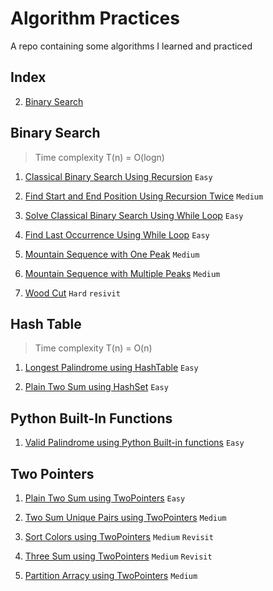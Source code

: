 # Algorithm Practices

A repo containing some algorithms I learned and practiced

## Index

<!-- 1. [Algorithm Templates](#algorithm-templates) -->
2. [Binary Search](#binary-search)
<!-- 
## Algorithm Templates

1. [Binary Search](https://github.com/yitongknows/algo/blob/main/templates/binary-search-template.py)
2. [Quick Sort](https://github.com/yitongknows/algo/blob/main/templates/quicksort-template.py)
3. [Merge Sort](https://github.com/yitongknows/algo/blob/main/templates/mergesort-template.py)
4. [Quick Select](https://github.com/yitongknows/algo/blob/main/templates/quickselect-template.py)
5. [Two Sum class using Two Pointers](https://github.com/yitongknows/algo/blob/main/templates/twosumclass-template.py)
6. [Valid Palindrome using Two Pointers](https://github.com/yitongknows/algo/blob/main/templates/valid-palindrome-template.py)
7. [Longest Palindrome using Hash Table](https://github.com/yitongknows/algo/blob/main/templates/longest-palindrome-template.py) -->

## Binary Search

> Time complexity T(n) = O(logn)

1. [Classical Binary Search Using Recursion](https://github.com/yitongknows/algo/blob/main/src/classical-binary-search.py) `Easy`
2. [Find Start and End Position Using Recursion Twice](https://github.com/yitongknows/algo/blob/main/src/double-binary-search.py) `Medium`
3. [Solve Classical Binary Search Using While Loop](https://github.com/yitongknows/algo/blob/main/src/binary-search-whileloop.py) `Easy`
4. [Find Last Occurrence Using While Loop](https://github.com/yitongknows/algo/blob/main/src/binary-search-whileloop2.py) `Easy`
5. [Mountain Sequence with One Peak](https://github.com/yitongknows/algo/blob/main/src/bs-maintain-sequence-max.py) `Medium`
6. [Mountain Sequence with Multiple Peaks](https://github.com/yitongknows/algo/blob/main/src/find-mountain-peak.py) `Medium`

7. [Wood Cut](https://github.com/yitongknows/algo/blob/main/src/wood-cut.py) `Hard` `resivit`

## Hash Table

> Time complexity T(n) = O(n)

1. [Longest Palindrome using HashTable](https://github.com/yitongknows/algo/blob/main/src/longest-palindrome-hashtable.py) `Easy`

2. [Plain Two Sum using HashSet](https://github.com/yitongknows/algo/blob/main/src/plain-two-sum-hash.py) `Easy`

## Python Built-In Functions

1. [Valid Palindrome using Python Built-in functions](https://github.com/yitongknows/algo/blob/main/src/valid-palindrome-python.py) `Easy`

## Two Pointers

1. [Plain Two Sum using TwoPointers](https://github.com/yitongknows/algo/blob/main/src/plain-two-sum-twopointers.py) `Easy`

2. [Two Sum Unique Pairs using TwoPointers](https://github.com/yitongknows/algo/blob/main/src/two-sum-unique-pairs-tp.py) `Medium`

3. [Sort Colors using TwoPointers](https://github.com/yitongknows/algo/blob/main/src/sort-colors-twopointer.py) `Medium` `Revisit`

4. [Three Sum using TwoPointers](https://github.com/yitongknows/algo/blob/main/src/three-sum-two-pointers.py) `Medium` `Revisit`

5. [Partition Arracy using TwoPointers](https://github.com/yitongknows/algo/blob/main/src/partition-array-two-pointer.py) `Medium`
